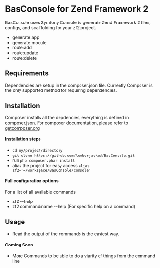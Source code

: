 # BasConsole for Zend Framework 2

BasConsole uses Symfony Console to generate Zend Framework 2 files, configs,
and scalffolding for your zf2 project. 

  - generate:app
  - generate:module
  - route:add
  - route:update
  - route:delete

## Requirements
Dependencies are setup in the composer.json file.  Currently Composer is the only supported method for requiring dependencies.

## Installation

Composer installs all the depdencies, everything is defined in composer.json. For composer documentation, please refer to
[getcomposer.org](http://getcomposer.org/).

#### Installation steps

  - `cd my/project/directory`
  - `git clone https://github.com/lumberjacked/BasConsole.git`
  - run `php composer.phar install`
  - alias the project for easy access `alias zf2='~/workspace/BasConsole/console'`

#### Full configuration options

For a list of all available commands 

 * zf2 --help
 * zf2 command:name --help (For specific help on a command)

## Usage

 * Read the output of the commands is the easiest way.

#### Coming Soon

 * More Commands to be able to do a viarity of things from the command line.
 



